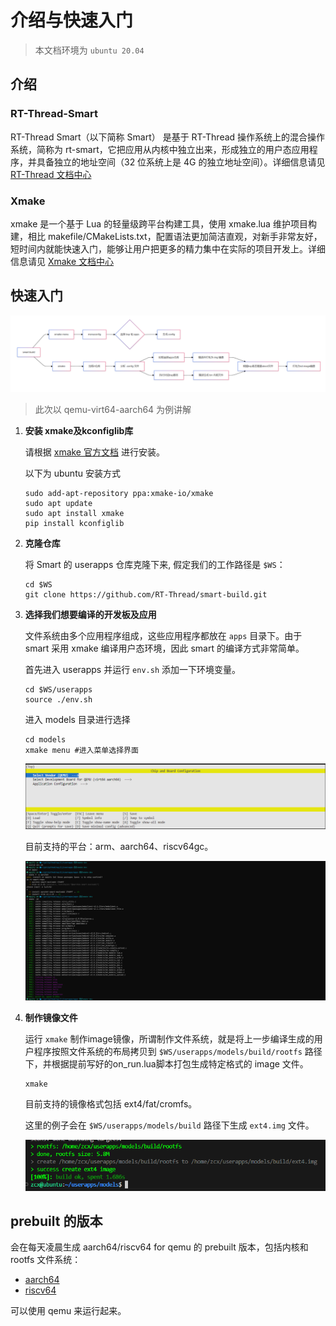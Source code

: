 # 介绍与快速入门

> 本文档环境为 `ubuntu 20.04`

## 介绍

### RT-Thread-Smart

RT-Thread Smart（以下简称 Smart） 是基于 RT-Thread 操作系统上的混合操作系统，简称为 rt-smart，它把应用从内核中独立出来，形成独立的用户态应用程序，并具备独立的地址空间（32 位系统上是 4G 的独立地址空间）。详细信息请见 [RT-Thread 文档中心](https://www.rt-thread.org/document/site/#/rt-thread-version/rt-thread-smart/introduction/rt-smart-intro/rt-smart-intro)

### Xmake

xmake 是一个基于 Lua 的轻量级跨平台构建工具，使用 xmake.lua 维护项目构建，相比 makefile/CMakeLists.txt，配置语法更加简洁直观，对新手非常友好，短时间内就能快速入门，能够让用户把更多的精力集中在实际的项目开发上。详细信息请见 [Xmake 文档中心](https://xmake.io/#/zh-cn/about/introduction)

## 快速入门

 ![image-20241211512457800](./assets/image-20241211512457800.png)

> 此次以 qemu-virt64-aarch64 为例讲解

1. **安装 xmake及kconfiglib库**

   请根据 [xmake 官方文档](https://xmake.io/#/zh-cn/guide/installation?id=ubuntu) 进行安装。

   以下为 ubuntu 安装方式

   ```shell
   sudo add-apt-repository ppa:xmake-io/xmake
   sudo apt update
   sudo apt install xmake
   pip install kconfiglib
   ```

2. **克隆仓库**

   将 Smart 的 userapps 仓库克隆下来, 假定我们的工作路径是 `$WS`：

   ```shell
   cd $WS
   git clone https://github.com/RT-Thread/smart-build.git
   ```

3. **选择我们想要编译的开发板及应用**

   文件系统由多个应用程序组成，这些应用程序都放在 `apps` 目录下。由于 smart 采用 xmake 编译用户态环境，因此 smart 的编译方式非常简单。

   首先进入 userapps 并运行 `env.sh` 添加一下环境变量。

   ```shell
   cd $WS/userapps
   source ./env.sh
   ```

   进入 models 目录进行选择

   ```shell
   cd models
   xmake menu #进入菜单选择界面
   ```

   ![image-20241211173829621](./assets/image-20241211173829621.png)

   目前支持的平台：arm、aarch64、riscv64gc。

   ![image-20230531173059551](./assets/image-20230531173059551.png)


4. **制作镜像文件**

   运行 `xmake` 制作image镜像，所谓制作文件系统，就是将上一步编译生成的用户程序按照文件系统的布局拷贝到 `$WS/userapps/models/build/rootfs` 路径下，并根据提前写好的on_run.lua脚本打包生成特定格式的 image 文件。

   ```shell
   xmake
   ```

   目前支持的镜像格式包括 ext4/fat/cromfs。

   这里的例子会在 `$WS/userapps/models/build` 路径下生成 `ext4.img` 文件。

   ![image-20241211512457899.png](./assets/image-20241211512457899.png)

## prebuilt 的版本

会在每天凌晨生成 aarch64/riscv64 for qemu 的 prebuilt 版本，包括内核和 rootfs 文件系统：

- [aarch64](https://download-redirect.rt-thread.org/download/rt-smart/prebuilt/qemu-virt64-aarch64_latest.tar.gz)
- [riscv64](https://download-redirect.rt-thread.org/download/rt-smart/prebuilt/qemu-virt64-riscv_latest.tar.gz)

可以使用 qemu 来运行起来。
